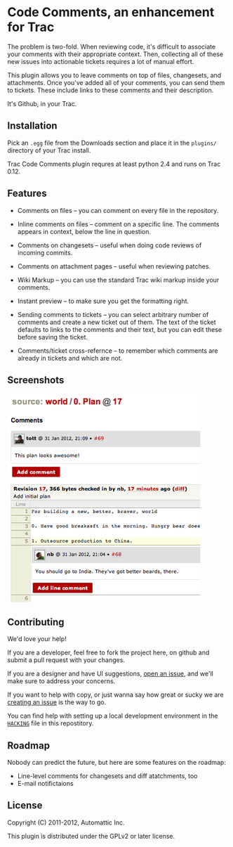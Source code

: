Code Comments, an enhancement for Trac
=====================================

The problem is two-fold. When reviewing code, it's difficult to
associate your comments with their appropriate context. Then,
collecting all of these new issues into actionable tickets requires
a lot of manual effort.

This plugin allows you to leave comments on top of files, changesets, and
attachments. Once you've added all of your comments, you can send them to
tickets. These include links to these comments and their description.

It's Github, in your Trac.

Installation
------------

Pick an `.egg` file from the Downloads section and place it in the `plugins/`
directory of your Trac install.

Trac Code Comments plugin requres at least python 2.4 and runs on Trac 0.12.

Features
--------

* Comments on files – you can comment on every file in the repository.

* Inline comments on files – comment on a specific line. The comments appears
in context, below the line in question.

* Comments on changesets – useful when doing code reviews of incoming commits.

* Comments on attachment pages – useful when reviewing patches.

* Wiki Markup – you can use the standard Trac wiki markup inside your
comments.

* Instant preview – to make sure you get the formatting right.

* Sending comments to tickets – you can select arbitrary number of comments
and create a new ticket out of them. The text of the ticket defaults to links
to the comments and their text, but you can edit these before saving the
ticket.

* Comments/ticket cross-refernce – to remember which comments are already in
tickets and which are not.

Screenshots
-----------

![Inline comment screenshot](https://github.com/Automattic/trac-code-comments-plugin/raw/master/screenshots/0.png)

Contributing
------------

We'd love your help!

If you are a developer, feel free to fork the project here, on github and
submit a pull request with your changes.

If you are a designer and have UI suggestions, [open an issue](https://github.com/Automattic/trac-code-comments-plugin/issues), and we'll make sure to address your concerns.

If you want to help with copy, or just wanna say how great or sucky we are
[creating an issue](https://github.com/Automattic/trac-code-comments-plugin/issues) is the way to go.

You can find help with setting up a local development environment in the [`HACKING`](https://github.com/Automattic/trac-code-comments-plugin/blob/master/HACKING) file in this repostitory.

Roadmap
-------

Nobody can predict the future, but here are some features on the roadmap:
* Line-level comments for changesets and diff atatchments, too
* E-mail notifictaions

License
-------
Copyright (C) 2011-2012, Automattic Inc.

This plugin is distributed under the GPLv2 or later license.